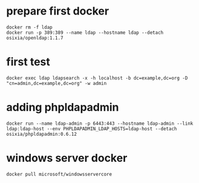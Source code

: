 
# prepare first docker 

    docker rm -f ldap
    docker run -p 389:389 --name ldap --hostname ldap --detach osixia/openldap:1.1.7

# first test

    docker exec ldap ldapsearch -x -h localhost -b dc=example,dc=org -D "cn=admin,dc=example,dc=org" -w admin

# adding phpldapadmin

    docker run --name ldap-admin -p 6443:443 --hostname ldap-admin --link ldap:ldap-host --env PHPLDAPADMIN_LDAP_HOSTS=ldap-host --detach osixia/phpldapadmin:0.6.12
    
# windows server docker

    docker pull microsoft/windowsservercore

